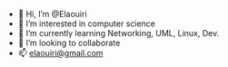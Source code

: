 - 👋 Hi, I’m @Elaouiri
- 👀 I’m interested in computer science
- 🌱 I’m currently learning Networking, UML, Linux, Dev.
- 💞️ I’m looking to collaborate
- 📫 elaouiri@gmail.com

<!---
Elaouiri/Elaouiri is a ✨ special ✨ repository because its `README.md` (this file) appears on your GitHub profile.
You can click the Preview link to take a look at your changes.
--->
